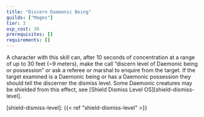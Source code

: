 ```yaml
---
title: "Discern Daemonic Being"
guilds: ["Mages"]
tier: 3
osp_cost: 30
prerequisites: []
requirements: []
---
```

A character with this skill can, after 10 seconds of concentration at a range of up to 30 feet (~9 meters), make the call “discern level of Daemonic being or possession” or ask a referee or marshal to enquire from the target. If the target examined is a Daemonic being or has a Daemonic possession they should tell the discerner the dismiss level. Some Daemonic creatures may be shielded from this effect, see [Shield Dismiss Level OS][shield-dismiss-level].

[shield-dismiss-level]: {{< ref "shield-dismiss-level" >}}